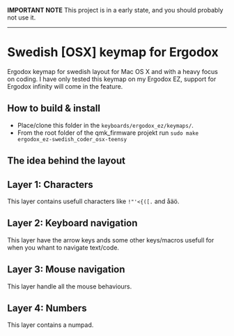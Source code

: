 **IMPORTANT NOTE**
This project is in a early state, and you should probably not use it.
********************************************************************************

# Swedish [OSX] keymap for Ergodox

Ergodox keymap for swedish layout for Mac OS X and with a heavy focus on coding. I have only tested this keymap on my Ergodox EZ, support for Ergodox infinity will come in the feature.

## How to build & install
* Place/clone this folder in the `keyboards/ergodox_ez/keymaps/`.
* From the root folder of the qmk_firmware projekt run `sudo make ergodox_ez-swedish_coder_osx-teensy`


## The idea behind the layout

## Layer 1: Characters
This layer contains usefull characters like `!"'<{([.` and åäö.

## Layer 2: Keyboard navigation
This layer have the arrow keys ands some other keys/macros usefull for when you whant to navigate text/code.

## Layer 3: Mouse navigation
This layer handle all the mouse behaviours.

## Layer 4: Numbers
This layer contains a numpad.
